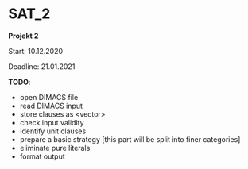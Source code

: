 # SAT_2

**Projekt 2**

Start: 10.12.2020

Deadline: 21.01.2021

**TODO**:

- open DIMACS file
- read DIMACS input
- store clauses as <vector<set>>
- check input validity
- identify unit clauses 
- prepare a basic strategy [this part will be split into finer categories]
- eliminate pure literals
- format output
